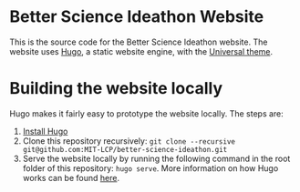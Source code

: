 # Better Science Ideathon Website

This is the source code for the Better Science Ideathon website.
The website uses [Hugo](https://gohugo.io/), a static website engine, with the [Universal theme](http://themes.gohugo.io/hugo-universal-theme/).

# Building the website locally

Hugo makes it fairly easy to prototype the website locally. The steps are:

1. [Install Hugo](https://gohugo.io/#action)
2. Clone this repository recursively: `git clone --recursive git@github.com:MIT-LCP/better-science-ideathon.git`
3. Serve the website locally by running the following command in the root folder of this repository: `hugo serve`. More information on how Hugo works can be found [here](https://gohugo.io/overview/introduction/).
